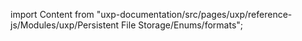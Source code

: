 
import Content from "uxp-documentation/src/pages/uxp/reference-js/Modules/uxp/Persistent File Storage/Enums/formats";

<Content query="product=photoshop"/>
